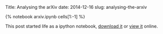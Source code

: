 Title: Analysing the arXiv
date: 2014-12-16
slug: analysing-the-arxiv

{% notebook arxiv.ipynb cells[1:-1] %}

This post started life as a ipython notebook,
[download it](/downloads/notebooks/arxiv.ipynb)
or
[view it](http://nbviewer.ipython.org/url/betatim.github.io//downloads/notebooks/arxiv.ipynb) online.
